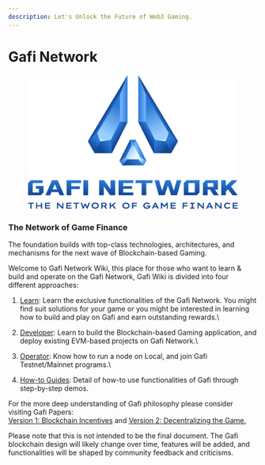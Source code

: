 ```yaml
---
description: Let's Unlock the Future of Web3 Gaming.
---
```


# Gafi Network

<figure><img src=".gitbook/assets/3D_Blue_Stacked _Slogan.png" alt=""><figcaption></figcaption></figure>

### The Network of Game Finance

The foundation builds with top-class technologies, architectures, and mechanisms for the next wave of Blockchain-based Gaming.

Welcome to Gafi Network Wiki, this place for those who want to learn & build and operate on the Gafi Network, Gafi Wiki is divided into four different approaches:

1. [Learn](https://wiki.gafi.network/learn): Learn the exclusive functionalities of the Gafi Network. You might find suit solutions for your game or you might be interested in learning how to build and play on Gafi and earn outstanding rewards.\

2. [Developer](https://wiki.gafi.network/developer): Learn to build the Blockchain-based Gaming application, and deploy existing EVM-based projects on Gafi Network.\

3. [Operator](https://wiki.gafi.network/operator): Know how to run a node on Local, and join Gafi Testnet/Mainnet programs.\

4. [How-to Guides](https://wiki.gafi.network/how-to-guides): Detail of how-to use functionalities of Gafi through step-by-step demos.

For the more deep understanding of Gafi philosophy please consider visiting Gafi Papers:\
[Version 1: Blockchain Incentives](https://gafi.network/GafiPaper.pdf) and [Version 2: Decentralizing the Game.](https://gafi.network/GafiPaperV2.pdf)

Please note that this is not intended to be the final document. The Gafi blockchain design will likely change over time, features will be added, and functionalities will be shaped by community feedback and criticisms.
